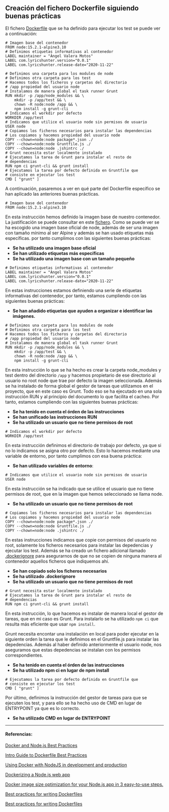 ## Creación del fichero Dockerfile siguiendo buenas prácticas

El fichero [Dockerfile](../Dockerfile) que se ha definido para ejecutar los test se puede ver a continuación:

```shell
# Imagen base del contenedor
FROM node:15.2.1-alpine3.10
# Definimos etiquetas informativas al contenedor
LABEL maintainer = "Ángel Valera Motos" 
LABEL com.lyricshunter.version="0.0.1" 
LABEL com.lyricshunter.release-date="2020-11-22" 

# Definimos una carpeta para los modules de node
# Definimos otra carpeta para los test 
# Hacemos todos los ficheros y carpetas del directorio 
# /app propiedad del usuario node
# Instalamos de manera global el task runner Grunt
RUN mkdir -p /app/node_modules && \
    mkdir -p /app/test && \
    chown -R node:node /app && \
    npm install -g grunt-cli 
# Indicamos el workdir por defecto
WORKDIR /app/test
# Indicamos que utilice el usuario node sin permisos de usuario
USER node 
# Copiamos los ficheros necesarios para instalar las dependencias
# Los copiamos y hacemos propiedad del usuario node
COPY --chown=node:node package*.json ./ 
COPY --chown=node:node Gruntfile.js ./ 
COPY --chown=node:node .jshintrc ./
# Grunt necesita estar localmente instalado
# Ejecutamos la tarea de Grunt para instalar el resto de 
# dependencias
RUN npm ci grunt-cli && grunt install
# Ejecutamos la tarea por defecto definida en Gruntfile que
# consiste en ejecutar los test
CMD [ "grunt" ]
```
A continuación, pasaremos a ver en qué parte del Dockerfile específico se han aplicado las anteriores buenas prácticas.

```shell
# Imagen base del contenedor
FROM node:15.2.1-alpine3.10
```
En esta instrucción hemos definido la imagen base  de nuestro contenedor. La justificación se puede consultar en este [fichero](./Eleccion_ImagenBase.md). Como se puede ver se ha escogido una imagen base oficial de node, además de ser una imagen con tamaño mínimo al ser Alpine y además se han usado etiquetas más específicas. por tanto cumplimos con las siguientes buenas prácticas:

* **Se ha utilizado una imagen base oficial**
* **Se han utilizado etiquetas más específicas**
* **Se ha utilizado una imagen base con un tamaño pequeño**

```shell
# Definimos etiquetas informativas al contenedor
LABEL maintainer = "Ángel Valera Motos" 
LABEL com.lyricshunter.version="0.0.1" 
LABEL com.lyricshunter.release-date="2020-11-22" 
```
En estas instrucciones estamos definiendo una serie de etiquetas informativas del contenedor, por tanto, estamos cumpliendo con las siguientes buenas prácticas:

* **Se han añadido etiquetas que ayuden a organizar e identificar las imágenes.**

```shell
# Definimos una carpeta para los modules de node
# Definimos otra carpeta para los test 
# Hacemos todos los ficheros y carpetas del directorio 
# /app propiedad del usuario node
# Instalamos de manera global el task runner Grunt
RUN mkdir -p /app/node_modules && \
    mkdir -p /app/test && \
    chown -R node:node /app && \
    npm install -g grunt-cli 
```
En esta instrucción lo que se ha hecho es crear la carpeta node_modules y test dentro del directorio `/app` y hacemos propietario de ese directorio al usuario no root node que trae por defecto la imagen seleccionada. Además se ha instalado de forma global el  gestor de tareas que utilizamos en el proyecto, que en este caso es Grunt. Todo eso se ha ejecutado en una sola instrucción RUN y al principio del documento lo que facilita el cacheo. Por tanto, estamos cumpliendo con las siguientes buenas prácticas:

* **Se ha tenido en cuenta el órden de las instrucciones**
* **Se han unificado las instrucciones RUN**
* **Se ha utilizado un usuario que no tiene permisos de root**

```shell
# Indicamos el workdir por defecto
WORKDIR /app/test
```
En esta instrucción definimos el directorio de trabajo por defecto, ya que si no lo indicamos se asigna otro por defecto. Esto lo hacemos mediante una variable de entorno, por tanto cumplimos con esa buena práctica:

* **Se han utilizado variables de entorno**:

```shell
# Indicamos que utilice el usuario node sin permisos de usuario
USER node 
```

En esta instrucción se ha indicado que se utilice el usuario que no tiene permisos de root, que en la imagen que hemos seleccionado se llama node.

* **Se ha utilizado un usuario que no tiene permisos de root**

```shell
# Copiamos los ficheros necesarios para instalar las dependencias
# Los copiamos y hacemos propiedad del usuario node
COPY --chown=node:node package*.json ./ 
COPY --chown=node:node Gruntfile.js ./ 
COPY --chown=node:node .jshintrc ./
```
En estas instrucciones indicamos que copie con permisos del usuario no root, solamente los ficheros necesarios para instalar las depedencias y ejecutar los test. Además se ha creado un fichero adicional llamado [.dockerignore](../.dockerignore) para asegurarnos de que no se copien de ninguna manera al contenedor aquellos ficheros que indiquemos ahí.

* **Se han copiado solo los ficheros necesarios**
* **Se ha utilizado .dockerignore**
* **Se ha utilizado un usuario que no tiene permisos de root**

```shell
# Grunt necesita estar localmente instalado
# Ejecutamos la tarea de Grunt para instalar el resto de 
# dependencias
RUN npm ci grunt-cli && grunt install
```
En esta instrucción, lo que hacemos es instalar de manera local el gestor de tareas, que en mi caso es Grunt. Para instalarlo se ha utilizado `npm ci` que resulta más eficiente que usar `npm install`.

Grunt necesita encontar una instalación en local para poder ejecutar en la siguiente orden la tarea que le definimos en el Gruntfile.js para instalar las depedencias.  Además al haber definido anteriormente el usuario node, nos aseguramos que estas depedencias se instalan con los permisos correspondientes.

* **Se ha tenido en cuenta el órden de las instrucciones**
* **Se ha utilizado npm ci en lugar de npm install**

```shell
# Ejecutamos la tarea por defecto definida en Gruntfile que
# consiste en ejecutar los test
CMD [ "grunt" ]
```
Por último, definimos la instrucción del gestor de tareas para que se ejecuten los test, y para ello se ha hecho uso de CMD en lugar de ENTRYPOINT ya que es lo correcto.

* **Se ha utilizado CMD en lugar de ENTRYPOINT**


---
#### Referencias:


[Docker and Node.js Best Practices](https://github.com/nodejs/docker-node/blob/master/docs/BestPractices.md)

[Intro Guide to Dockerfile Best Practices](https://www.docker.com/blog/intro-guide-to-dockerfile-best-practices/)

[Using Docker with NodeJS in development and production](https://www.sentinelstand.com/article/docker-with-node-in-development-and-production)

[Dockerizing a Node.js web app](https://nodejs.org/en/docs/guides/nodejs-docker-webapp/)

[Docker image size optimization for your Node.js app in 3 easy-to-use steps.](https://blog.webbylab.com/minimal_size_docker_image_for_your_nodejs_app/)

[Best practices for writing Dockerfiles](https://www.digitalocean.com/community/tutorials/como-crear-una-aplicacion-node-js-con-docker-es#paso-3-escribir-el-dockerfile)

[Best practices for writing Dockerfiles](https://docs.docker.com/develop/develop-images/dockerfile_best-practices/)






